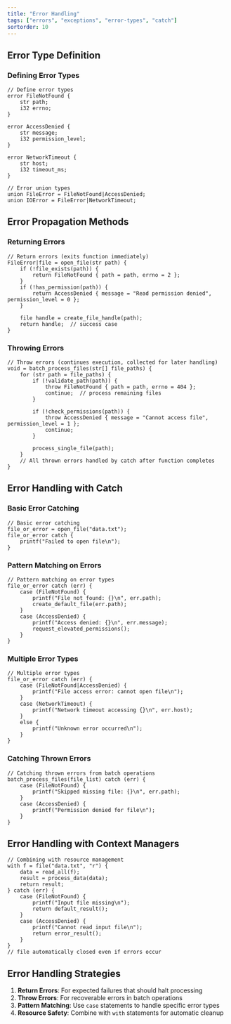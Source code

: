 ```yaml
---
title: "Error Handling"
tags: ["errors", "exceptions", "error-types", "catch"]
sortorder: 10
---
```


## Error Type Definition

### Defining Error Types

```cesium
// Define error types
error FileNotFound {
    str path;
    i32 errno;
}

error AccessDenied {
    str message;
    i32 permission_level;
}

error NetworkTimeout {
    str host;
    i32 timeout_ms;
}

// Error union types
union FileError = FileNotFound|AccessDenied;
union IOError = FileError|NetworkTimeout;
```

## Error Propagation Methods

### Returning Errors

```cesium
// Return errors (exits function immediately)
FileError|file = open_file(str path) {
    if (!file_exists(path)) {
        return FileNotFound { path = path, errno = 2 };
    }
    if (!has_permission(path)) {
        return AccessDenied { message = "Read permission denied", permission_level = 0 };
    }

    file handle = create_file_handle(path);
    return handle;  // success case
}
```

### Throwing Errors

```cesium
// Throw errors (continues execution, collected for later handling)
void = batch_process_files(str[] file_paths) {
    for (str path = file_paths) {
        if (!validate_path(path)) {
            throw FileNotFound { path = path, errno = 404 };
            continue;  // process remaining files
        }

        if (!check_permissions(path)) {
            throw AccessDenied { message = "Cannot access file", permission_level = 1 };
            continue;
        }

        process_single_file(path);
    }
    // All thrown errors handled by catch after function completes
}
```

## Error Handling with Catch

### Basic Error Catching

```cesium
// Basic error catching
file_or_error = open_file("data.txt");
file_or_error catch {
    printf("Failed to open file\n");
}
```

### Pattern Matching on Errors

```cesium
// Pattern matching on error types
file_or_error catch (err) {
    case (FileNotFound) {
        printf("File not found: {}\n", err.path);
        create_default_file(err.path);
    }
    case (AccessDenied) {
        printf("Access denied: {}\n", err.message);
        request_elevated_permissions();
    }
}
```

### Multiple Error Types

```cesium
// Multiple error types
file_or_error catch (err) {
    case (FileNotFound|AccessDenied) {
        printf("File access error: cannot open file\n");
    }
    case (NetworkTimeout) {
        printf("Network timeout accessing {}\n", err.host);
    }
    else {
        printf("Unknown error occurred\n");
    }
}
```

### Catching Thrown Errors

```cesium
// Catching thrown errors from batch operations
batch_process_files(file_list) catch (err) {
    case (FileNotFound) {
        printf("Skipped missing file: {}\n", err.path);
    }
    case (AccessDenied) {
        printf("Permission denied for file\n");
    }
}
```

## Error Handling with Context Managers

```cesium
// Combining with resource management
with f = file("data.txt", "r") {
    data = read_all(f);
    result = process_data(data);
    return result;
} catch (err) {
    case (FileNotFound) {
        printf("Input file missing\n");
        return default_result();
    }
    case (AccessDenied) {
        printf("Cannot read input file\n");
        return error_result();
    }
}
// file automatically closed even if errors occur
```

## Error Handling Strategies

1. **Return Errors**: For expected failures that should halt processing
2. **Throw Errors**: For recoverable errors in batch operations
3. **Pattern Matching**: Use `case` statements to handle specific error types
4. **Resource Safety**: Combine with `with` statements for automatic cleanup
